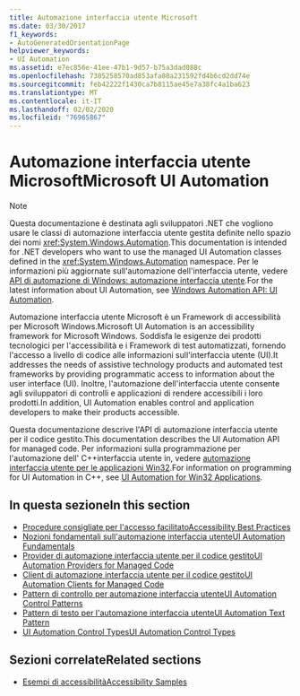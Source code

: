 ```yaml
---
title: Automazione interfaccia utente Microsoft
ms.date: 03/30/2017
f1_keywords:
- AutoGeneratedOrientationPage
helpviewer_keywords:
- UI Automation
ms.assetid: e7ec856e-41ee-47b1-9d57-b75a3dad088c
ms.openlocfilehash: 7305258570ad853afa88a231592fd4b6cd2dd74e
ms.sourcegitcommit: feb42222f1430ca7b8115ae45e7a38fc4a1ba623
ms.translationtype: MT
ms.contentlocale: it-IT
ms.lasthandoff: 02/02/2020
ms.locfileid: "76965867"
---
```

# <a name="microsoft-ui-automation"></a><span data-ttu-id="99cbc-102">Automazione interfaccia utente Microsoft</span><span class="sxs-lookup"><span data-stu-id="99cbc-102">Microsoft UI Automation</span></span>

> [!NOTE]
> <span data-ttu-id="99cbc-103">Questa documentazione è destinata agli sviluppatori .NET che vogliono usare le classi di automazione interfaccia utente gestita definite nello spazio dei nomi <xref:System.Windows.Automation>.</span><span class="sxs-lookup"><span data-stu-id="99cbc-103">This documentation is intended for .NET developers who want to use the managed UI Automation classes defined in the <xref:System.Windows.Automation> namespace.</span></span> <span data-ttu-id="99cbc-104">Per le informazioni più aggiornate sull'automazione dell'interfaccia utente, vedere [API di automazione di Windows: automazione interfaccia utente](/windows/win32/winauto/entry-uiauto-win32).</span><span class="sxs-lookup"><span data-stu-id="99cbc-104">For the latest information about UI Automation, see [Windows Automation API: UI Automation](/windows/win32/winauto/entry-uiauto-win32).</span></span>

 <span data-ttu-id="99cbc-105">Automazione interfaccia utente Microsoft è un Framework di accessibilità per Microsoft Windows.</span><span class="sxs-lookup"><span data-stu-id="99cbc-105">Microsoft UI Automation is an accessibility framework for Microsoft Windows.</span></span> <span data-ttu-id="99cbc-106">Soddisfa le esigenze dei prodotti tecnologici per l'accessibilità e i Framework di test automatizzati, fornendo l'accesso a livello di codice alle informazioni sull'interfaccia utente (UI).</span><span class="sxs-lookup"><span data-stu-id="99cbc-106">It addresses the needs of assistive technology products and automated test frameworks by providing programmatic access to information about the user interface (UI).</span></span> <span data-ttu-id="99cbc-107">Inoltre, l'automazione dell'interfaccia utente consente agli sviluppatori di controlli e applicazioni di rendere accessibili i loro prodotti.</span><span class="sxs-lookup"><span data-stu-id="99cbc-107">In addition, UI Automation enables control and application developers to make their products accessible.</span></span>

 <span data-ttu-id="99cbc-108">Questa documentazione descrive l'API di automazione interfaccia utente per il codice gestito.</span><span class="sxs-lookup"><span data-stu-id="99cbc-108">This documentation describes the UI Automation API for managed code.</span></span> <span data-ttu-id="99cbc-109">Per informazioni sulla programmazione per l'automazione dell' C++interfaccia utente in, vedere [automazione interfaccia utente per le applicazioni Win32](/windows/desktop/winauto/windows-automation-api-portal).</span><span class="sxs-lookup"><span data-stu-id="99cbc-109">For information on programming for UI Automation in C++, see [UI Automation for Win32 Applications](/windows/desktop/winauto/windows-automation-api-portal).</span></span>

## <a name="in-this-section"></a><span data-ttu-id="99cbc-110">In questa sezione</span><span class="sxs-lookup"><span data-stu-id="99cbc-110">In this section</span></span>

- [<span data-ttu-id="99cbc-111">Procedure consigliate per l'accesso facilitato</span><span class="sxs-lookup"><span data-stu-id="99cbc-111">Accessibility Best Practices</span></span>](accessibility-best-practices.md)
- [<span data-ttu-id="99cbc-112">Nozioni fondamentali sull'automazione interfaccia utente</span><span class="sxs-lookup"><span data-stu-id="99cbc-112">UI Automation Fundamentals</span></span>](ui-automation-fundamentals.md)
- [<span data-ttu-id="99cbc-113">Provider di automazione interfaccia utente per il codice gestito</span><span class="sxs-lookup"><span data-stu-id="99cbc-113">UI Automation Providers for Managed Code</span></span>](ui-automation-providers-for-managed-code.md)
- [<span data-ttu-id="99cbc-114">Client di automazione interfaccia utente per il codice gestito</span><span class="sxs-lookup"><span data-stu-id="99cbc-114">UI Automation Clients for Managed Code</span></span>](ui-automation-clients-for-managed-code.md)
- [<span data-ttu-id="99cbc-115">Pattern di controllo per automazione interfaccia utente</span><span class="sxs-lookup"><span data-stu-id="99cbc-115">UI Automation Control Patterns</span></span>](ui-automation-control-patterns.md)
- [<span data-ttu-id="99cbc-116">Pattern di testo per l'automazione interfaccia utente</span><span class="sxs-lookup"><span data-stu-id="99cbc-116">UI Automation Text Pattern</span></span>](ui-automation-text-pattern.md)
- [<span data-ttu-id="99cbc-117">UI Automation Control Types</span><span class="sxs-lookup"><span data-stu-id="99cbc-117">UI Automation Control Types</span></span>](ui-automation-control-types.md)

## <a name="related-sections"></a><span data-ttu-id="99cbc-118">Sezioni correlate</span><span class="sxs-lookup"><span data-stu-id="99cbc-118">Related sections</span></span>

- [<span data-ttu-id="99cbc-119">Esempi di accessibilità</span><span class="sxs-lookup"><span data-stu-id="99cbc-119">Accessibility Samples</span></span>](https://github.com/Microsoft/WPF-Samples/tree/master/Accessibility) 
